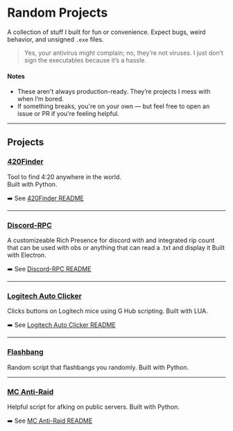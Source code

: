 # Random Projects

A collection of stuff I built for fun or convenience. Expect bugs, weird behavior, and unsigned `.exe` files.

> Yes, your antivirus might complain; no, they’re not viruses. I just don’t sign the executables because it’s a hassle.

#### Notes
- These aren't always production-ready. They’re projects I mess with when I’m bored.
- If something breaks, you're on your own — but feel free to open an issue or PR if you're feeling helpful.
---

## Projects

### [420Finder](./420Finder)
Tool to find 4:20 anywhere in the world.  
 Built with Python.

➡️ See [420Finder README](./420Finder/README.md)

---

### [Discord-RPC](./Discord-RPC)
A customizeable Rich Presence for discord with and integrated rip count that can be used with obs or anything that can read a .txt and display it
 Built with Electron.

➡️ See [Discord-RPC README](./Discord-RPC/README.md)

---

### [Logitech Auto Clicker](./Logitech%20Auto%20Clicker)
Clicks buttons on Logitech mice using G Hub scripting.
 Built with LUA.

➡️ See [Logitech Auto Clicker README](./Logitech%20Auto%20Clicker/README.md)

---

### [Flashbang](./Flashbang)
Random script that flashbangs you randomly.
 Built with Python.

---

### [MC Anti-Raid](./MC-Anti-Raid/)
Helpful script for afking on public servers.
 Built with Python.

➡️ See [MC Anti-Raid README](./MC-Anti-Raid/README.md)
